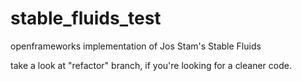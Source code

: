 # stable_fluids_test

openframeworks implementation of Jos Stam's Stable Fluids

take a look at "refactor" branch, if you're looking for a cleaner code. 

